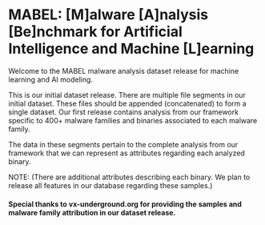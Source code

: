 # MABEL: [M]alware [A]nalysis [Be]nchmark for Artificial Intelligence and Machine [L]earning

Welcome to the MABEL malware analysis dataset release for machine learning and AI modeling. 

This is our initial dataset release. There are multiple file segments in our initial dataset. These files should be appended (concatenated) to form a single dataset.  Our first release contains analysis from our framework specific to 400+ malware families and binaries associated to each malware family.  

The data in these segments pertain to the complete analysis from our framework that we can represent as attributes regarding each analyzed binary. 

NOTE: (There are additional attributes describing each binary.  We plan to release all features in our database regarding these samples.)



#### Special thanks to vx-underground.org for providing the samples and malware family attribution in our dataset release. 

